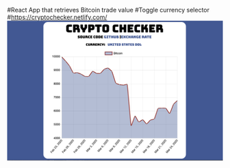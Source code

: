 #React App that retrieves Bitcoin trade value 
#Toggle currency selector
#https://cryptochecker.netlify.com/
![Image description](readme.png)
